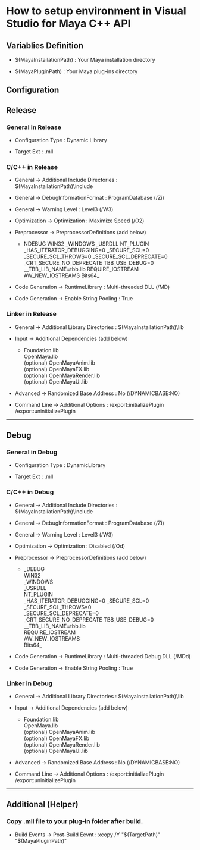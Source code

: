 # How to setup environment in Visual Studio for Maya C++ API

## Variablies Definition

+ $(MayaInstallationPath) : Your Maya installation directory

+ $(MayaPluginPath) : Your Maya plug-ins directory

## Configuration

## Release

### General in Release

+ Configuration Type : Dynamic Library

+ Target Ext : .mll

### C/C++ in Release

+ General -> Additional Include Directories : $(MayaInstallationPath)\include

+ General -> DebugInformationFormat : ProgramDatabase (/Zi)

+ General -> Warning Level : Level3 (/W3)

+ Optimization -> Optimization : Maximize Speed (/O2)

+ Preprocessor -> PreprocessorDefinitions (add below)

  + NDEBUG WIN32 \_WINDOWS \_USRDLL NT_PLUGIN \_HAS_ITERATOR_DEBUGGING=0 \_SECURE_SCL=0  \_SECURE_SCL_THROWS=0  \_SECURE_SCL_DEPRECATE=0  \_CRT_SECURE_NO_DEPRECATE  TBB_USE_DEBUG=0  \_\_TBB_LIB_NAME=tbb.lib REQUIRE_IOSTREAM AW_NEW_IOSTREAMS Bits64_

+ Code Generation -> RuntimeLibrary : Multi-threaded DLL (/MD)

+ Code Generation -> Enable String Pooling : True

### Linker in Release

+ General -> Additional Library Directories : $(MayaInstallationPath)\lib

+ Input -> Additional Dependencies (add below)

  + Foundation.lib<br>OpenMaya.lib<br>(optional) OpenMayaAnim.lib<br>(optional) OpenMayaFX.lib<br>(optional) OpenMayaRender.lib<br>(optional) OpenMayaUI.lib

+ Advanced -> Randomized Base Address : No (/DYNAMICBASE:NO)

+ Command Line -> Additional Options : /export:initializePlugin /export:uninitializePlugin

---

## Debug

### General in Debug

+ Configuration Type : DynamicLibrary

+ Target Ext : .mll

### C/C++ in Debug

+ General -> Additional Include Directories : $(MayaInstallationPath)\include

+ General -> DebugInformationFormat : ProgramDatabase (/Zi)

+ General -> Warning Level : Level3 (/W3)

+ Optimization -> Optimization : Disabled (/Od)

+ Preprocessor -> PreprocessorDefinitions (add below)

  + \_DEBUG<br>WIN32<br>\_WINDOWS<br>\_USRDLL<br>NT_PLUGIN<br>\_HAS_ITERATOR_DEBUGGING=0  \_SECURE_SCL=0<br>\_SECURE_SCL_THROWS=0<br>\_SECURE_SCL_DEPRECATE=0<br>\_CRT_SECURE_NO_DEPRECATE  TBB_USE_DEBUG=0<br>\_\_TBB_LIB_NAME=tbb.lib<br>REQUIRE_IOSTREAM<br>AW_NEW_IOSTREAMS<br>Bits64_

+ Code Generation -> RuntimeLibrary : Multi-threaded Debug DLL (/MDd)

+ Code Generation -> Enable String Pooling : True

### Linker in Debug

+ General -> Additional Library Directories : $(MayaInstallationPath)\lib

+ Input -> Additional Dependencies (add below)

  + Foundation.lib<br>OpenMaya.lib<br>(optional) OpenMayaAnim.lib<br>(optional) OpenMayaFX.lib<br>(optional) OpenMayaRender.lib<br>(optional) OpenMayaUI.lib

+ Advanced -> Randomized Base Address : No (/DYNAMICBASE:NO)

+ Command Line -> Additional Options : /export:initializePlugin /export:uninitializePlugin

---

## Additional (Helper)

### Copy .mll file to your plug-in folder after build.

+ Build Events -> Post-Build Eevnt : xcopy /Y "$(TargetPath)" "$(MayaPluginPath)"
